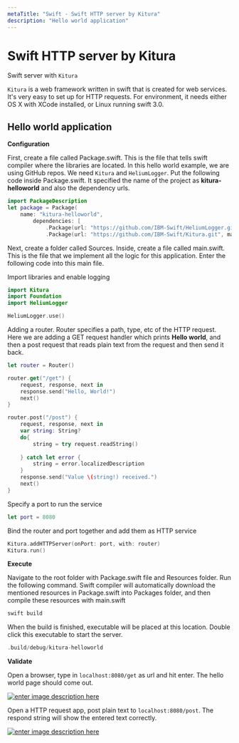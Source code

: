 ```yaml
---
metaTitle: "Swift - Swift HTTP server by Kitura"
description: "Hello world application"
---
```


# Swift HTTP server by Kitura


Swift server with `Kitura`

`Kitura` is a web framework written in swift that is created for web services. It's very easy to set up for HTTP requests. For environment, it needs either OS X with XCode installed, or Linux running swift 3.0.



## Hello world application


**Configuration**

First, create a file called Package.swift. This is the file that tells swift compiler where the libraries are located. In this hello world example, we are using GitHub repos. We need `Kitura` and `HeliumLogger`. Put the following code inside Package.swift. It specified the name of the project as **kitura-helloworld** and also the dependency urls.

```swift
import PackageDescription
let package = Package(
    name: "kitura-helloworld",
        dependencies: [
            .Package(url: "https://github.com/IBM-Swift/HeliumLogger.git", majorVersion: 1, minor: 6),
            .Package(url: "https://github.com/IBM-Swift/Kitura.git", majorVersion: 1, minor: 6) ] )

```

Next, create  a folder called Sources. Inside, create a file called main.swift. This is the file that we implement all the logic for this application. Enter the following code into this main file.

Import libraries and enable logging

```swift
import Kitura
import Foundation
import HeliumLogger

HeliumLogger.use()

```

Adding a router. Router specifies a path, type, etc of the HTTP request. Here we are adding a GET request handler which prints **Hello world**, and then a post request that reads plain text from the request and then send it back.

```swift
let router = Router()

router.get("/get") {
    request, response, next in
    response.send("Hello, World!")
    next()
}

router.post("/post") {
    request, response, next in
    var string: String?
    do{
        string = try request.readString()
        
    } catch let error {
        string = error.localizedDescription
    }
    response.send("Value \(string!) received.")
    next()
}

```

Specify a port to run the service

```swift
let port = 8080

```

Bind the router and port together and add them as HTTP service

```swift
Kitura.addHTTPServer(onPort: port, with: router)
Kitura.run()

```

**Execute**

Navigate to the root folder with Package.swift file and Resources folder. Run the following command. Swift compiler will automatically download the mentioned resources in Package.swift into Packages folder, and then compile these resources with main.swift

```swift
swift build

```

When the build is finished, executable will be placed at this location. Double click this executable to start the server.

```swift
.build/debug/kitura-helloworld

```

**Validate**

Open a browser, type in `localhost:8080/get` as url and hit enter. The hello world page should come out.

[<img src="https://i.stack.imgur.com/YOEfZ.png" alt="enter image description here" />](https://i.stack.imgur.com/YOEfZ.png)

Open a HTTP request app, post plain text to `localhost:8080/post`. The respond string will show the entered text correctly.

[<img src="https://i.stack.imgur.com/uY3xz.png" alt="enter image description here" />](https://i.stack.imgur.com/uY3xz.png)

